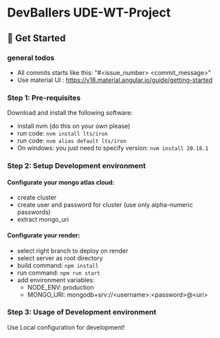 # DevBallers UDE-WT-Project

## 🚀 Get Started

### general todos
- All commits starts like this: "#\<issue_number> \<commit_message>"
- Use material UI : https://v18.material.angular.io/guide/getting-started

### Step 1: Pre-requisites
Download and install the following software:

- install nvm (do this on your own please)
- run code: ```nvm install lts/iron```
- run code: ```nvm alias default lts/iron```
- On windows: you just need to specify version: ```nvm install 20.18.1```

### Step 2: Setup Development environment
#### Configurate your mongo atlas cloud:
- create cluster
- create user and password for cluster (use only alpha-numeric passwords)
- extract mongo_uri

#### Configurate your render:
- select right branch to deploy on render
- select server as root directory
- build command: ```npm install```
- run command: ```npm run start```
- add environment variables:
  - NODE_ENV: production
  - MONGO_URI: mongodb+srv://\<username>:\<password>@\<uri>

### Step 3: Usage of Development environment
Use Local configuration for development!
